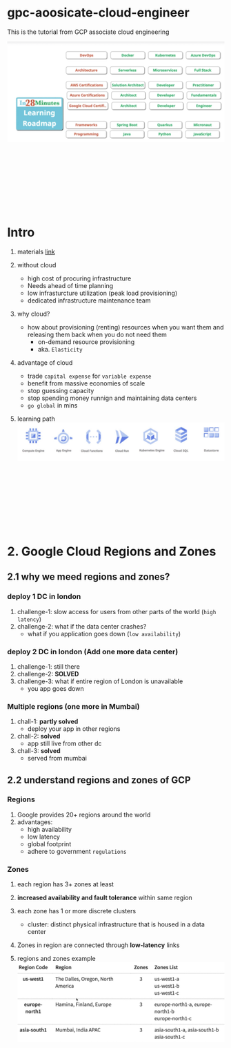 # gpc-aoosicate-cloud-engineer
This is the tutorial from GCP associate cloud engineering

![learning roadmap](./imgs/Xnip2023-05-22_09-24-09.jpg)

<br><br><br><br><br><br><br><br>

# Intro
1. materials [link](https://www.in28minutes.com/resources-google-cloud-ace)

2. without cloud
    - high cost of procuring infrastructure
    - Needs ahead of time planning
    - low infrasturcture utilization (peak load provisioning)
    - dedicated infrastructure maintenance team

3. why cloud?
    - how about provisioning (renting) resources when you want them and releasing them back when you do not need them
        - on-demand resource provisioning
        - aka. `Elasticity`
4. advantage of cloud
    - trade `capital expense` for `variable expense`
    - benefit from massive economies of scale
    - stop guessing capacity
    - stop spending money runnign and maintaining data centers
    - `go global` in mins

5. learning path
    ![imgs](./imgs/Xnip2023-05-22_09-22-39.jpg)

<br><br><br><br><br><br><br><br>

# 2. Google Cloud Regions and Zones

## 2.1 why we meed regions and zones?

### deploy 1 DC in london
1. challenge-1: slow access for users from other parts of the world (`high latency`)
2. challenge-2: what if the data center crashes?
    - what if you application goes down (`low availability`)

### deploy 2 DC in london (Add one more data center)
1. challenge-1: still there
2. challenge-2: **SOLVED** 
2. challenge-3: what if entire region of London is unavailable
    - you app goes down

### Multiple regions (one more in Mumbai)
1. chall-1: **partly solved**
    - deploy your app in other regions
2. chall-2: **solved**
    - app still live from other dc
3. chall-3: **solved**
    - served from mumbai

 
 ## 2.2 understand regions and zones of GCP

 ### Regions
 1. Google provides 20+ regions around the world
 2. advantages:
    - high availability
    - low latency
    - global footprint
    - adhere to government `regulations`


### Zones
1. each region has 3+ zones at least
2. **increased availability and fault tolerance** within same region
3. each zone has 1 or more discrete clusters
    - cluster: distinct physical infrastructure that is housed in a data center
4. Zones in region are connected through **low-latency** links

5. regions and zones example
    ![imgs](./imgs/Xnip2023-05-22_10-14-30.jpg)
